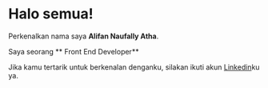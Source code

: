 # Halo semua! 

Perkenalkan nama saya **Alifan Naufally Atha**.<br>

Saya seorang ** Front End Developer** 
<br>

Jika kamu tertarik untuk berkenalan denganku, silakan ikuti akun [Linkedin]([https://www.linkedin.com/in/gilang-adhan/](https://www.linkedin.com/in/alifan-naufally-atha-422411279/)https://www.linkedin.com/in/alifan-naufally-atha-422411279/)ku ya.
